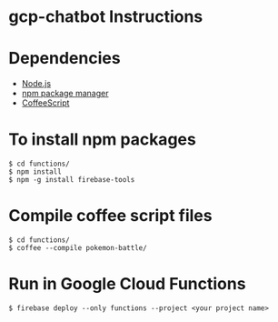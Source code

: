 # gcp-chatbot Instructions

# Dependencies
 - [Node.js](https://nodejs.org/)
 - [npm package manager](https://www.npmjs.com/)
 - [CoffeeScript](http://coffeescript.org/)
# To install npm packages 
```
$ cd functions/
$ npm install 
$ npm -g install firebase-tools
```
# Compile coffee script files
```
$ cd functions/
$ coffee --compile pokemon-battle/
```

# Run in Google Cloud Functions
```
$ firebase deploy --only functions --project <your project name>
```
